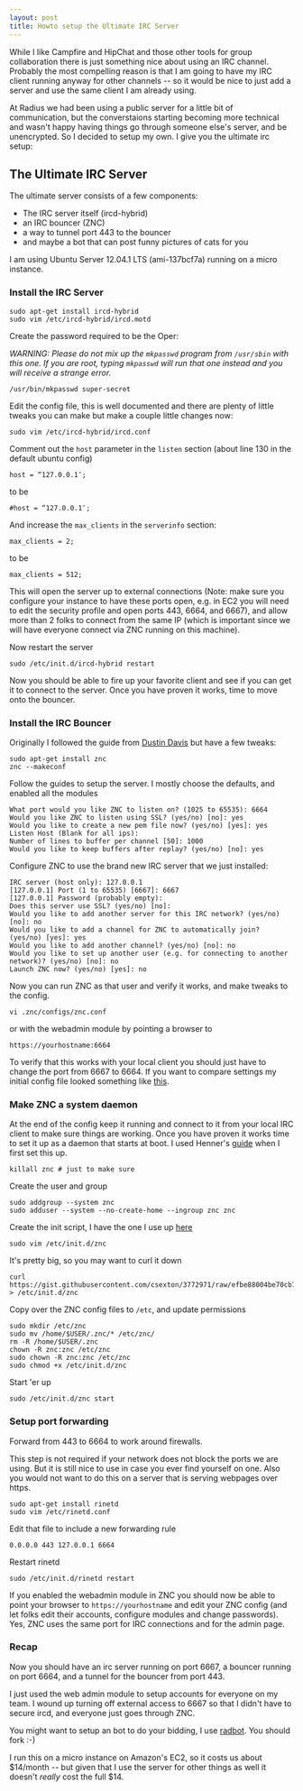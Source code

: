 ```yaml
---
layout: post
title: Howto setup the Ultimate IRC Server
---
```


While I like Campfire and HipChat and those other tools for group collaboration there is just something nice about using an IRC channel. Probably the most compelling reason is that I am going to have my IRC client running anyway for other channels -- so it would be nice to just add a server and use the same client I am already using.

At Radius we had been using a public server for a little bit of communication, but the converstaions starting becoming more technical and wasn't happy having things go through someone else's server, and be unencrypted. So I decided to setup my own. I give you the ultimate irc setup:

## The Ultimate IRC Server

The ultimate server consists of a few components:

* The IRC server itself (ircd-hybrid)
* an IRC bouncer (ZNC)
* a way to tunnel port 443 to the bouncer
* and maybe a bot that can post funny pictures of cats for you

I am using Ubuntu Server 12.04.1 LTS (ami-137bcf7a) running on a micro instance.

### Install the IRC Server

    sudo apt-get install ircd-hybrid
    sudo vim /etc/ircd-hybrid/ircd.motd

Create the password required to be the Oper:

_WARNING: Please do not mix up the `mkpasswd` program from `/usr/sbin` with this one. If you are root, typing `mkpasswd` will run that one instead and you will receive a strange error._

    /usr/bin/mkpasswd super-secret

Edit the config file, this is well documented and there are plenty of little tweaks you can make but make a couple little changes now:

    sudo vim /etc/ircd-hybrid/ircd.conf

Comment out the `host` parameter in the `listen` section (about line 130 in the default ubuntu config)

    host = “127.0.0.1″;

to be

    #host = “127.0.0.1″;

And increase the `max_clients` in the `serverinfo` section:

    max_clients = 2;

to be

    max_clients = 512;

This will open the server up to external connections (Note: make sure you configure your instance to have these ports open, e.g. in EC2 you will need to edit the security profile and open ports 443, 6664, and 6667), and allow more than 2 folks to connect from the same IP (which is important since we will have everyone connect via ZNC running on this machine).

Now restart the server

    sudo /etc/init.d/ircd-hybrid restart

Now you should be able to fire up your favorite client and see if you can get it to connect to the server. Once you have proven it works, time to move onto the bouncer.

### Install the IRC Bouncer

Originally I followed the guide from [Dustin Davis](http://www.nerdydork.com/setting-up-a-znc-irc-bouncer.html) but have a few tweaks:

    sudo apt-get install znc
    znc --makeconf

Follow the guides to setup the server. I mostly choose the defaults, and enabled all the modules

    What port would you like ZNC to listen on? (1025 to 65535): 6664
    Would you like ZNC to listen using SSL? (yes/no) [no]: yes
    Would you like to create a new pem file now? (yes/no) [yes]: yes
    Listen Host (Blank for all ips):
    Number of lines to buffer per channel [50]: 1000
    Would you like to keep buffers after replay? (yes/no) [no]: yes

Configure ZNC to use the brand new IRC server that we just installed:

    IRC server (host only): 127.0.0.1
    [127.0.0.1] Port (1 to 65535) [6667]: 6667
    [127.0.0.1] Password (probably empty):
    Does this server use SSL? (yes/no) [no]:
    Would you like to add another server for this IRC network? (yes/no) [no]: no
    Would you like to add a channel for ZNC to automatically join? (yes/no) [yes]: yes
    Would you like to add another channel? (yes/no) [no]: no
    Would you like to set up another user (e.g. for connecting to another network)? (yes/no) [no]: no
    Launch ZNC now? (yes/no) [yes]: no

Now you can run ZNC as that user and verify it works, and make tweaks to the config.

    vi .znc/configs/znc.conf

or with the webadmin module by pointing a browser to

    https://yourhostname:6664

To verify that this works with your local client you should just have to change the port from 6667 to 6664. If you want to compare settings my initial config file looked something like [this](https://gist.github.com/3773180).

### Make ZNC a system daemon

At the end of the config keep it running and connect to it from your local IRC client to make sure things are working. Once you have proven it works time to set it up as a daemon that starts at boot. I used Henner's [guide](http://doomclaw.de/index.php/2009/08/18/run-znc-at-boot-with-an-init-script/) when I first set this up.

    killall znc # just to make sure

Create the user and group

    sudo addgroup --system znc
    sudo adduser --system --no-create-home --ingroup znc znc

Create the init script, I have the one I use up [here](https://gist.github.com/3772971)

    sudo vim /etc/init.d/znc

It's pretty big, so you may want to curl it down

    curl https://gist.githubusercontent.com/csexton/3772971/raw/efbe88004be70cb7f157e30aa1183ea5867d8de6/gistfile1.sh > /etc/init.d/znc

Copy over the ZNC config files to `/etc`, and update permissions

    sudo mkdir /etc/znc
    sudo mv /home/$USER/.znc/* /etc/znc/
    rm -R /home/$USER/.znc
    chown -R znc:znc /etc/znc
    sudo chown -R znc:znc /etc/znc
    sudo chmod +x /etc/init.d/znc

Start 'er up

    sudo /etc/init.d/znc start

### Setup port forwarding

Forward from 443 to 6664 to work around firewalls.

This step is not required if your network does not block the ports we are using. But it is still nice to use in case you ever find yourself on one. Also you would not want to do this on a server that is serving webpages over https.

    sudo apt-get install rinetd
    sudo vim /etc/rinetd.conf

Edit that file to include a new forwarding rule

    0.0.0.0 443 127.0.0.1 6664

Restart rinetd

    sudo /etc/init.d/rinetd restart

If you enabled the webadmin module in ZNC you should now be able to point your browser to `https://yourhostname` and edit your ZNC config (and let folks edit their accounts, configure modules and change passwords). Yes, ZNC uses the same port for IRC connections and for the admin page.

### Recap

Now you should have an irc server running on port 6667, a bouncer running on port 6664, and a tunnel for the bouncer from port 443.

I just used the web admin module to setup accounts for everyone on my team. I wound up turning off external access to 6667 so that I didn't have to secure ircd, and everyone just goes through ZNC.

You might want to setup an bot to do your bidding, I use [radbot](http://github.com/csexton/radbot). You should fork :-)

I run this on a micro instance on Amazon's EC2, so it costs us about $14/month -- but given that I use the server for other things as well it doesn't _really_ cost the full $14.

